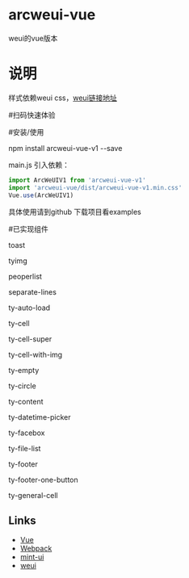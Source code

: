 # arcweui-vue
weui的vue版本
# 说明
样式依赖weui css，[weui链接地址](https://github.com/Tencent/weui/wiki/getting-started)

#扫码快速体验

   <!-- ![enter image description here](https://tkggusraqk.github.io/arcweuivue-demo/QRCode.png)

   [线上地址](https://tkggusraqk.github.io/arcweuivue-demo/#/) -->

#安装/使用

   npm install arcweui-vue-v1 --save

   main.js 引入依赖：
``` javascript
import ArcWeUIV1 from 'arcweui-vue-v1'
import 'arcweui-vue/dist/arcweui-vue-v1.min.css'
Vue.use(ArcWeUIV1)
```
   具体使用请到github 下载项目看examples

#已实现组件

   toast

   tyimg

   peoperlist

   separate-lines

   ty-auto-load

   ty-cell

   ty-cell-super

   ty-cell-with-img

   ty-empty

   ty-circle

   ty-content

   ty-datetime-picker

   ty-facebox

   ty-file-list

   ty-footer

   ty-footer-one-button

   ty-general-cell


## Links

- [Vue](https://github.com/vuejs/vue)
- [Webpack](https://github.com/webpack/webpack)
- [mint-ui](https://github.com/ElemeFE/mint-ui/)
- [weui](https://github.com/Tencent/weui)
